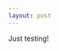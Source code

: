 ```yaml
---
layout: post
---
```

Just testing!

<div id="profile"></div>

<script type="text/javascript" src="http://platform.linkedin.com/in.js">
   api_key: a34tcundsf9a
   onLoad: onLinkedInLoad
   authorize: true
</script>

<script type="text/javascript" charset="utf-8">	
		function onLinkedInLoad() {
		  IN.API.Profile("Zfzb87U1Tn")
		    .fields(["id", "firstName", "lastName", "pictureUrl","headline"])
		    .result(function(result) {
		      profHTML = result.values[0];
		      profHTML = "<p><a href=\"" + profile.publicProfileUrl + "\">";
		      profHTML += "<img class=img_border align=\"left\" src=\"" + profile.pictureUrl + "\"></a>";      
		      profHTML += "<a href=\"" + profile.publicProfileUrl + "\">";
		      profHTML += "<h2 class=myname>" + profile.firstName + " " + profile.lastName + "</a> </h2>";
		      profHTML += "<span class=myheadline>" + profile.headline + "</span>";
		      $("#profile").html(profHTML);
		    });
		}
</script>

<!--<script type="IN/FullMemberProfile" data-id="Zfzb87U1Tn" data-firstName="Ricardo" data-lastName="Quintas"></script>-->

